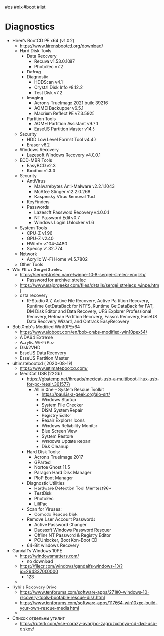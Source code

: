 #os #nix #boot #list 

# Diagnostics
- Hiren’s BootCD PE x64 (v1.0.2)
	- https://www.hirensbootcd.org/download/
	- Hard Disk Tools
		- Data Recovery
			- Recuva v1.53.0.1087
			- PhotoRec v7.2
		- Defrag
		- Diagnostic
			- HDDScan v4.1
			- Crystal Disk Info v8.12.2
			- Test Disk v7.2
		- Imaging
			- Acronis TrueImage 2021 build 39216
			- AOMEI Backupper v6.5.1
			- Macrium Reflect PE v7.3.5925
		- Partition Tools
			- AOMEI Partition Assistant v9.2.1
			- EaseUS Partition Master v14.5
	- Security
		- HDD Low Level Format Tool v4.40
		- Eraser v6.2
	- Windows Recovery
		- Lazesoft Windows Recovery v4.0.0.1
	- BCD-MBR Tools
		- EasyBCD v2.3
		- BootIce v1.3.3
	- Security
		- AntiVirus
			- Malwarebytes Anti-Malware v2.2.1.1043
			- McAfee Stinger v12.2.0.268
			- Kaspersky Virus Removal Tool
		- KeyFinders
		- Passwords
			- Lazesoft Password Recovery v4.0.0.1
			- NT Password Edit v0.7
			- Windows Login Unlocker v1.6
	- System Tools
		- CPU-Z v1.96
		- GPU-Z v2.40
		- HWInfo v7.04-4480
		- Speccy v1.32.774
	- Network
		- Acrylic Wi-Fi Home v4.5.7802
	- Other Tools
- Win PE от Sergei Strelec
	- https://sergeistrelec.name/winpe-10-8-sergei-strelec-english/
		- Password for archive:  strelec
	- https://www.majorgeeks.com/files/details/sergei_strelecs_winpe.html
	- data recovery
		- R-Studio 8.7, Active File Recovery, Active Partition Recovery, Runtime GetDataBack for NTFS, Runtime GetDataBack for FAT, DM Disk Editor and Data Recovery, UFS Explorer Professional Recovery, Hetman Partition Recovery, Eassos Recovery, EaseUS Data Recovery Wizard, and Ontrack EasyRecovery
- Bob.Omb's Modified Win10PEx64
	- https://www.aioboot.com/en/bob-ombs-modified-win10pex64/
	- AIDA64 Extreme
	- Acrylic Wi-Fi Pro
	- Disk2VHD
	- EaseUS Data Recovery
	- EaseUS Partition Master
- ultimatebootcd ( 2020-08-19)
	- https://www.ultimatebootcd.com/
	- MediCat USB (22Gb)
		- https://gbatemp.net/threads/medicat-usb-a-multiboot-linux-usb-for-pc-repair.361577/
			- All in One – System Rescue Toolkit
				- https://paul.is-a-geek.org/aio-srt/
				- Windows Startup
				- System File Checker
				- DISM System Repair
				- Registry Editor
				- Repair Explorer Icons
				- Windows Reliability Monitor
				- Blue Screen View
				- System Restore
				- Windows Update Repair
				- Disk Cleanup
		- Hard Disk Tools:
			- Acronis TrueImage 2017
			- GParted
			- Norton Ghost 11.5
			- Paragon Hard Disk Manager
			- PloP Boot Manager
		- Diagnostic Utilities
			- Hardware Detection Tool Memtest86+
			- TestDisk 
			- PhotoRec
			- LiliPad
		- Scan for Viruses: 
			- Comodo Rescue Disk
		- Remove User Account Passwords
			- Active Password Changer
			- Daossoft Windows Password Rescuer
			- Offline NT Password & Registry Editor
			- PCUnlocker, Boot Kon-Boot CD
		- 64-Bit windows Recovery
- Gandalf’s Windows 10PE
	- https://windowsmatters.com/
		- no download
	- https://filecr.com/windows/gandalfs-windows-10/?id=264337000000
		- 123
	- 
- Kyhi's Recovery Drive 
	- https://www.tenforums.com/software-apps/27180-windows-10-recovery-tools-bootable-rescue-disk.html
	- https://www.tenforums.com/software-apps/117664-win10xpe-build-your-own-rescue-media.html
	- 
- Список отдельны утилит
	- https://ruterk.com/vse-obrazy-avarijno-zagruzochnyx-cd-dvd-usb-diskov/